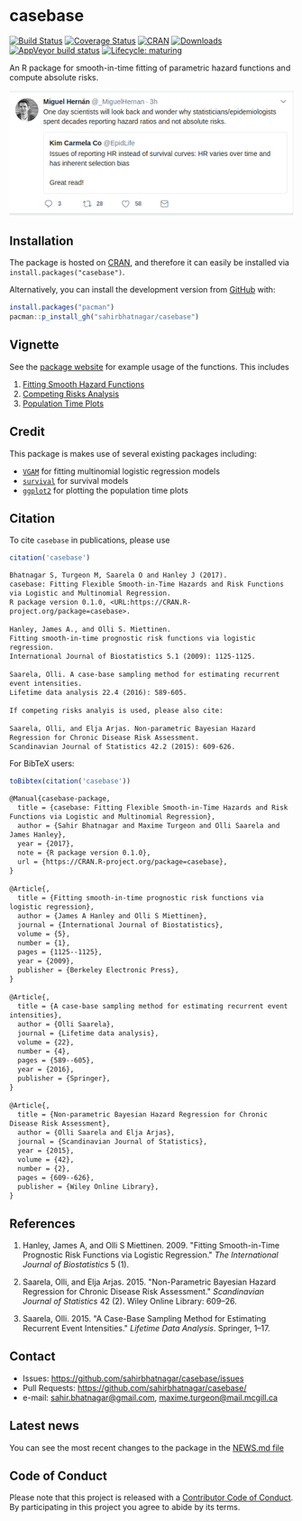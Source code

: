 # casebase

<!-- badges: start -->
[![Build Status](https://travis-ci.org/sahirbhatnagar/casebase.svg?branch=master)](https://travis-ci.org/sahirbhatnagar/casebase) [![Coverage Status](https://img.shields.io/codecov/c/github/sahirbhatnagar/casebase/master.svg)](https://codecov.io/github/sahirbhatnagar/casebase?branch=master) [![CRAN](http://www.r-pkg.org/badges/version/casebase?color=blue)](http://cran.rstudio.com/package=casebase) [![Downloads](http://cranlogs.r-pkg.org/badges/grand-total/casebase?color=green)](http://www.r-pkg.org/pkg/casebase)
[![AppVeyor build status](https://ci.appveyor.com/api/projects/status/github/sahirbhatnagar/casebase?branch=master&svg=true)](https://ci.appveyor.com/project/sahirbhatnagar/casebase)
[![Lifecycle: maturing](https://img.shields.io/badge/lifecycle-maturing-blue.svg)](https://www.tidyverse.org/lifecycle/#maturing)
<!-- badges: end -->

An R package for smooth-in-time fitting of parametric hazard functions and compute absolute risks.

![](hernan_HR_tweet.png)

## Installation

The package is hosted on [CRAN](https://cran.r-project.org/package=casebase), and therefore it can easily be installed via `install.packages("casebase")`.

Alternatively, you can install the development version from [GitHub](https://github.com/sahirbhatnagar/casebase) with:

```R
install.packages("pacman")
pacman::p_install_gh("sahirbhatnagar/casebase")
```

## Vignette

See the [package website](http://sahirbhatnagar.com/casebase/) for example usage of the functions. This includes

1. [Fitting Smooth Hazard Functions](http://sahirbhatnagar.com/casebase/smoothHazard/)
2. [Competing Risks Analysis](http://sahirbhatnagar.com/casebase/competingRisk/)
3. [Population Time Plots](http://sahirbhatnagar.com/casebase/popTime/)

## Credit

This package is makes use of several existing packages including:

* [`VGAM`](https://cran.r-project.org/package=VGAM) for fitting multinomial logistic regression models
* [`survival`](https://cran.r-project.org/package=survival) for survival models
* [`ggplot2`](https://cran.r-project.org/package=ggplot2) for plotting the population time plots


## Citation

To cite `casebase` in publications, please use

```R
citation('casebase')
```

```
Bhatnagar S, Turgeon M, Saarela O and Hanley J (2017). 
casebase: Fitting Flexible Smooth-in-Time Hazards and Risk Functions via Logistic and Multinomial Regression. 
R package version 0.1.0, <URL:https://CRAN.R-project.org/package=casebase>.

Hanley, James A., and Olli S. Miettinen. 
Fitting smooth-in-time prognostic risk functions via logistic regression. 
International Journal of Biostatistics 5.1 (2009): 1125-1125.

Saarela, Olli. A case-base sampling method for estimating recurrent event intensities. 
Lifetime data analysis 22.4 (2016): 589-605.

If competing risks analyis is used, please also cite:

Saarela, Olli, and Elja Arjas. Non-parametric Bayesian Hazard Regression for Chronic Disease Risk Assessment. 
Scandinavian Journal of Statistics 42.2 (2015): 609-626.
```

For BibTeX users:

```R
toBibtex(citation('casebase'))
```

```
@Manual{casebase-package,
  title = {casebase: Fitting Flexible Smooth-in-Time Hazards and Risk Functions via Logistic and Multinomial Regression},
  author = {Sahir Bhatnagar and Maxime Turgeon and Olli Saarela and James Hanley},
  year = {2017},
  note = {R package version 0.1.0},
  url = {https://CRAN.R-project.org/package=casebase},
}

@Article{,
  title = {Fitting smooth-in-time prognostic risk functions via logistic regression},
  author = {James A Hanley and Olli S Miettinen},
  journal = {International Journal of Biostatistics},
  volume = {5},
  number = {1},
  pages = {1125--1125},
  year = {2009},
  publisher = {Berkeley Electronic Press},
}

@Article{,
  title = {A case-base sampling method for estimating recurrent event intensities},
  author = {Olli Saarela},
  journal = {Lifetime data analysis},
  volume = {22},
  number = {4},
  pages = {589--605},
  year = {2016},
  publisher = {Springer},
}

@Article{,
  title = {Non-parametric Bayesian Hazard Regression for Chronic Disease Risk Assessment},
  author = {Olli Saarela and Elja Arjas},
  journal = {Scandinavian Journal of Statistics},
  year = {2015},
  volume = {42},
  number = {2},
  pages = {609--626},
  publisher = {Wiley Online Library},
}
```

## References

<ol>
<li>
<p>Hanley, James A, and Olli S Miettinen. 2009. "Fitting Smooth-in-Time Prognostic Risk Functions via Logistic Regression." <em>The International Journal of Biostatistics</em> 5 (1).</p>
</li>
<li>
<p>Saarela, Olli, and Elja Arjas. 2015. "Non-Parametric Bayesian Hazard Regression for Chronic Disease Risk Assessment." <em>Scandinavian Journal of Statistics</em> 42 (2). Wiley Online Library: 609–26.</p>
</li>
<li>
<p>Saarela, Olli. 2015. "A Case-Base Sampling Method for Estimating Recurrent Event Intensities." <em>Lifetime Data Analysis</em>. Springer, 1–17.</p>
</li>
</ol>


## Contact

* Issues: <https://github.com/sahirbhatnagar/casebase/issues>
* Pull Requests: <https://github.com/sahirbhatnagar/casebase/>
* e-mail: <sahir.bhatnagar@gmail.com>, <maxime.turgeon@mail.mcgill.ca>


## Latest news

You can see the most recent changes to the package in the [NEWS.md file](https://github.com/sahirbhatnagar/casebase/blob/master/NEWS.md)

## Code of Conduct
 
Please note that this project is released with a [Contributor Code of Conduct](CONDUCT.md). By participating in this project you agree to abide by its terms.
